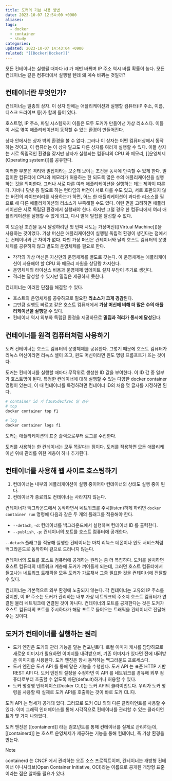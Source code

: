 ```yaml
---
title: 도커의 기본 사용 방법
date: 2023-10-07 12:54:00 +0900
aliases: 
tags:
  - docker
  - container
  - study
categories: 
updated: 2023-10-07 14:43:04 +0900
related: "[[Docker|Docker]]"
---
```


모든 컨테이너는 실행될 때마다 id 가 매번 바뀌며 IP 주소 역시 바뀔 확률이 높다. 모든 컨테이너는 같은 컴퓨터에서 실행될 텐데 왜 계속 바뀌는 것일까?

## 컨테이너란 무엇인가?

컨테이너는 일종의 상자. 이 상자 안에는 애플리케이션과 실행할 컴퓨터(IP 주소, 이름, 디스크 드라이브 등)가 함께 들어 있다.

호스트명, IP 주소, 파일 시스템까지 이들은 모두 도커가 만들어낸 가상 리소스다. 이들이 서로 엮여 애플리케이션이 동작할 수 있는 환경이 만들어진다.

상자 안에서는 상자 밖의 환경을 볼 수 없다. 그러나 이 상자는 어떤 컴퓨터상에서 동작하는 것이고, 이 컴퓨터는 이 상자 말고도 다른 상자를 여러개 실행할 수 있다. 이들 상자는 서로 독립적인 환경을 갖지만 상자가 실행되는 컴퓨터의 CPU 와 메모리, [[운영체제 (Operating system)]]를 공유한다.

이러한 부분은 격리와 밀집이라는 모순돼 보이는 조건을 동시에 만족할 수 있게 한다. 밀집이란 컴퓨터에 CPU와 메모리가 허용하는 한 되도록 많은 수의 애플리케이션을 실행하는 것을 의미한다. 그러나 서로 다른 여러 애플리케이션을 실행하는 데는 제약이 따른다. 자바나 닷넷 등 필요로 하는 런타임의 버전이 서로 다를 수도 있고, 서로 호환되지 않는 버전의 라이브러리를 사용하는가 하면, 어느 한 애플리케이션이 과다한 리소스를 필요로 해 다른 애플리케이션의 리소스가 부족해질 수도 있다. 이런 면을 고려하면 애플리케이션은 서로 독립된 환경에서 실행돼야 한다. 하지만 그럴 경우 한 컴퓨터에서 여러 애플리케이션을 실행할 수 없게 되고, 다시 말해 밀집을 달성할 수 없다.

이 모순된 조건을 동시 달성하려던 첫 번째 시도는 가상머신([[Virtual Machine]])을 사용하는 것이었다. 가상 머신은 애플리케이션이 실행될 독립적 환경이 생긴다는 점에서는 컨테이너와 큰 차이가 없다. 다만 가상 머신은 컨테이너와 달리 호스트 컴퓨터의 운영체제를 공유하지 않고 별도의 운영체제를 필요로 한다.

- 각각의 가상 머신은 자신만의 운영체제를 별도로 갖는다. 이 운영체제는 애플리케이션이 사용해야 할 CPU 와 메모리 자원을 상당량 차지한다.
- 운영체제의 라이선스 비용과 운영체제 업데이트 설치 부담이 추가로 생긴다.
- 격리는 달성할 수 있지만 밀집은 제공하지 못한다.

컨테이너는 이러한 단점을 해결할 수 있다.

- 호스트의 운영체제를 공유하므로 필요한 **리소스가 크게 경감**된다.
- 그만큼 실행도 빠르고 같은 호스트 컴퓨터에서 **가상 머신에 비해 더 많은 수의 애플리케이션을 실행**할 수 있다.
- 컨테이너 역시 외부와 독립된 환경을 제공하므로 **밀집과 격리가 동시에 달성**된다.

## 컨테이너를 원격 컴퓨터처럼 사용하기

도커 컨테이너는 호스트 컴퓨터의 운영체제를 공유한다. 그렇기 때문에 호스트 컴퓨터가 리눅스 머신이라면 리눅스 셸이 뜨고, 윈도 머신이라면 윈도 명령 프롬프트가 뜨는 것이다.

도커는 컨테이너를 실행할 때마다 무작위로 생성한 ID 값을 부여한다. 이 ID 값 중 일부가 호스트명이 된다. 특정한 컨테이너에 대해 실행할 수 있는 다양한 docker container 명령이 있는데, 이 때 컨테이너를 특정하려면 컨테이너 ID의 처음 몇 글자를 지정하면 된다.

```bash
# container id 가 f1695de1f2ec 일 경우
# top
docker container top f1

# log
docker container logs f1
```

도커는 애플리케이션의 표준 출력으로부터 로그를 수집한다.

도커를 사용하는 한 컨테이너는 모두 똑같다는 점이다. 도커를 적용하면 모든 애플리케이션 위에 관리를 위한 계층이 하나 추가된다.

## 컨테이너를 사용해 웹 사이트 호스팅하기

1. 컨테이너는 내부의 애플리케이션이 실행 중이어야 컨테이너의 상태도 실행 중이 된다.
2. 컨테이너가 종료되도 컨테이너는 사라지지 않는다.

컨테이너가 백그라운드에서 동작하면서 네트워크를 주시(listen)하게 하려면 `docker container run` 명령에 다음과 같은 두 개의 플래그를 적용해야 한다.

- `--detach`, `-d`: 컨테이너를 백그라운드에서 실행하며 컨테이너 ID 를 출력한다.
- `--publish`, `-p`: 컨테이너의 포트를 호스트 컴퓨터에 공개한다.

`--detach` 플래그를 적용해 실행한 컨테이너는 마치 리눅스 데몬이나 윈도 서비스처럼 백그라운드로 동작하며 겉으로 드러나지 않는다.

컨테이너의 포트를 호스트 컴퓨터에 공개하는 원리는 좀 더 복잡하다. 도커를 설치하면 호스트 컴퓨터의 네트워크 계층에 도커가 끼어들게 되는데, 그러면 호스트 컴퓨터에서 들고나는 네트워크 트래픽을 모두 도커가 가로채서 그중 필요한 것을 컨테이너에 전달할 수 있다.

컨테이너는 기본적으로 외부 환경에 노출되지 않는다. 각 컨테이너는 고유의 IP 주소를 갖지만, 이 IP 주소는 도커가 관리하는 내부 가상 네트워크의 주소지 호스트 컴퓨터가 연결된 물리 네트워크에 연결된 것이 아니다. 컨테이너의 포트를 공개한다는 것은 도커가 호스트 컴퓨터의 포트를 주시하다가 해당 포트로 들어오는 트래픽을 컨테이너로 전달해주는 것이다.

## 도커가 컨테이너를 실행하는 원리

- 도커 엔진은 도커의 관리 기능을 맡는 컴포넌트다. 로컬 이미지 캐시를 담당하므로 새로운 이미지가 필요하면 이미지를 내려받으며, 기존 이미지가 있다면 전에 내려받은 이미지를 사용한다. 도커 엔진은 항시 동작하는 백그라운드 프로세스다.
- 도커 엔진은 도커 API 를 통해 맡은 기능을 수행한다. 도커 API 는 표준 HTTP 기반 REST API 다. 도커 엔진의 설정을 수정하면 이 API 를 네트워크를 경유해 외부 컴퓨터로부터 호출할 수 없도록 차단(default)하거나 허용할 수 있다.
- 도커 명령행 인터페이스(Docker CLI)는 도커 API의 클라이언트다. 우리가 도커 명령을 사용할 때 실제로 도커 API를 호출하는 것이 바로 도커 CLI다.

도커 API 는 명세가 공개돼 있다. 그러므로 도커 CLI 외의 다른 클라이언트를 사용할 수 있다. 이미 그래픽 인터페이스를 통해 시각적으로 컨테이너를 관리할 수 있는 클라이언트가 몇 가지 나와있다.

도커 엔진은 [[containerd]] 라는 컴포넌트를 통해 컨테이너를 실제로 관리하는데, [[containerd]] 는 호스트 운영체제가 제공하는 기능을 통해 컨테이너, 즉 가상 환경을 만든다.


> [!NOTE]
> containerd 는 CNCF 에서 관리하는 오픈 소스 프로젝트이며, 컨테이너는 개방형 컨테이너 이니셔티브(Open Container Initiative, OCI)라는 이름으로 공개된 개방형 표준이라는 점은 알아둘 필요가 있다.
